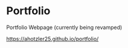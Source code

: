 # Portfolio
Portfolio Webpage (currently being revamped)

https://ahotzler25.github.io/portfolio/


